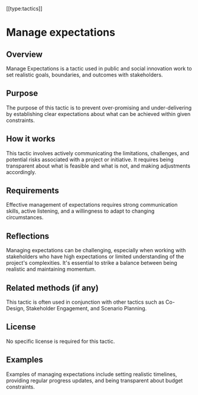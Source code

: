 [[type:tactics]]

# Manage expectations

## Overview
Manage Expectations is a tactic used in public and social innovation work to set realistic goals, boundaries, and outcomes with stakeholders.

## Purpose
The purpose of this tactic is to prevent over-promising and under-delivering by establishing clear expectations about what can be achieved within given constraints.

## How it works
This tactic involves actively communicating the limitations, challenges, and potential risks associated with a project or initiative. It requires being transparent about what is feasible and what is not, and making adjustments accordingly.

## Requirements
Effective management of expectations requires strong communication skills, active listening, and a willingness to adapt to changing circumstances.

## Reflections
Managing expectations can be challenging, especially when working with stakeholders who have high expectations or limited understanding of the project's complexities. It's essential to strike a balance between being realistic and maintaining momentum.

## Related methods (if any)
This tactic is often used in conjunction with other tactics such as Co-Design, Stakeholder Engagement, and Scenario Planning.

## License
No specific license is required for this tactic.

## Examples
Examples of managing expectations include setting realistic timelines, providing regular progress updates, and being transparent about budget constraints.